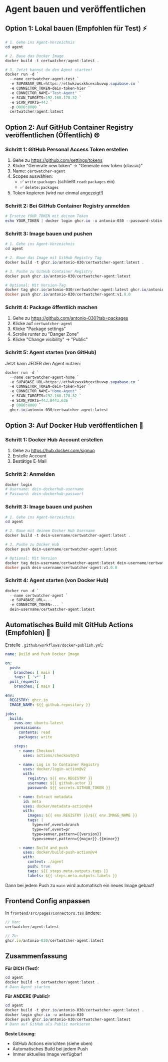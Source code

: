 # Agent bauen und veröffentlichen

## Option 1: Lokal bauen (Empfohlen für Test) ⚡

```powershell
# 1. Gehe ins Agent-Verzeichnis
cd agent

# 2. Baue das Docker Image
docker build -t certwatcher/agent:latest .

# 3. Jetzt kannst du den Agent starten!
docker run -d `
  --name certwatcher-agent-test `
  -e SUPABASE_URL=https://ethwkzwsxkhcexibuvwp.supabase.co `
  -e CONNECTOR_TOKEN=dein-token-hier `
  -e CONNECTOR_NAME="Test-Agent" `
  -e SCAN_TARGETS=192.168.178.32 `
  -e SCAN_PORTS=443 `
  -p 8080:8080 `
  certwatcher/agent:latest
```

## Option 2: Auf GitHub Container Registry veröffentlichen (Öffentlich) 🌐

### Schritt 1: GitHub Personal Access Token erstellen

1. Gehe zu https://github.com/settings/tokens
2. Klicke "Generate new token" → "Generate new token (classic)"
3. Name: `certwatcher-agent`
4. Scopes auswählen:
   - ✅ `write:packages` (schließt `read:packages` ein)
   - ✅ `delete:packages`
5. Token kopieren (wird nur einmal angezeigt!)

### Schritt 2: Bei GitHub Container Registry anmelden

```powershell
# Ersetze YOUR_TOKEN mit deinem Token
echo YOUR_TOKEN | docker login ghcr.io -u antonio-030 --password-stdin
```

### Schritt 3: Image bauen und pushen

```powershell
# 1. Gehe ins Agent-Verzeichnis
cd agent

# 2. Baue das Image mit GitHub Registry Tag
docker build -t ghcr.io/antonio-030/certwatcher-agent:latest .

# 3. Pushe zu GitHub Container Registry
docker push ghcr.io/antonio-030/certwatcher-agent:latest

# Optional: Mit Version-Tag
docker tag ghcr.io/antonio-030/certwatcher-agent:latest ghcr.io/antonio-030/certwatcher-agent:v1.0.0
docker push ghcr.io/antonio-030/certwatcher-agent:v1.0.0
```

### Schritt 4: Package öffentlich machen

1. Gehe zu https://github.com/antonio-030?tab=packages
2. Klicke auf `certwatcher-agent`
3. Klicke "Package settings"
4. Scrolle runter zu "Danger Zone"
5. Klicke "Change visibility" → "Public"

### Schritt 5: Agent starten (von GitHub)

Jetzt kann JEDER den Agent nutzen:

```powershell
docker run -d `
  --name certwatcher-agent-home `
  -e SUPABASE_URL=https://ethwkzwsxkhcexibuvwp.supabase.co `
  -e CONNECTOR_TOKEN=dein-token-hier `
  -e CONNECTOR_NAME="Home-Agent" `
  -e SCAN_TARGETS=192.168.178.32 `
  -e SCAN_PORTS=443,8443,636 `
  -p 8080:8080 `
  ghcr.io/antonio-030/certwatcher-agent:latest
```

## Option 3: Auf Docker Hub veröffentlichen 🐳

### Schritt 1: Docker Hub Account erstellen

1. Gehe zu https://hub.docker.com/signup
2. Erstelle Account
3. Bestätige E-Mail

### Schritt 2: Anmelden

```powershell
docker login
# Username: dein-dockerhub-username
# Password: dein-dockerhub-passwort
```

### Schritt 3: Image bauen und pushen

```powershell
# 1. Gehe ins Agent-Verzeichnis
cd agent

# 2. Baue mit deinem Docker Hub Username
docker build -t dein-username/certwatcher-agent:latest .

# 3. Pushe zu Docker Hub
docker push dein-username/certwatcher-agent:latest

# Optional: Mit Version
docker tag dein-username/certwatcher-agent:latest dein-username/certwatcher-agent:v1.0.0
docker push dein-username/certwatcher-agent:v1.0.0
```

### Schritt 4: Agent starten (von Docker Hub)

```powershell
docker run -d `
  --name certwatcher-agent `
  -e SUPABASE_URL=... `
  -e CONNECTOR_TOKEN=... `
  dein-username/certwatcher-agent:latest
```

## Automatisches Build mit GitHub Actions (Empfohlen) 🤖

Erstelle `.github/workflows/docker-publish.yml`:

```yaml
name: Build and Push Docker Image

on:
  push:
    branches: [ main ]
    tags: [ 'v*' ]
  pull_request:
    branches: [ main ]

env:
  REGISTRY: ghcr.io
  IMAGE_NAME: ${{ github.repository }}

jobs:
  build:
    runs-on: ubuntu-latest
    permissions:
      contents: read
      packages: write

    steps:
      - name: Checkout
        uses: actions/checkout@v3

      - name: Log in to Container Registry
        uses: docker/login-action@v2
        with:
          registry: ${{ env.REGISTRY }}
          username: ${{ github.actor }}
          password: ${{ secrets.GITHUB_TOKEN }}

      - name: Extract metadata
        id: meta
        uses: docker/metadata-action@v4
        with:
          images: ${{ env.REGISTRY }}/${{ env.IMAGE_NAME }}
          tags: |
            type=ref,event=branch
            type=ref,event=pr
            type=semver,pattern={{version}}
            type=semver,pattern={{major}}.{{minor}}

      - name: Build and push
        uses: docker/build-push-action@v4
        with:
          context: ./agent
          push: true
          tags: ${{ steps.meta.outputs.tags }}
          labels: ${{ steps.meta.outputs.labels }}
```

Dann bei jedem Push zu `main` wird automatisch ein neues Image gebaut!

## Frontend Config anpassen

In `frontend/src/pages/Connectors.tsx` ändere:

```typescript
// Von:
certwatcher/agent:latest

// Zu:
ghcr.io/antonio-030/certwatcher-agent:latest
```

## Zusammenfassung

**Für DICH (Test):**
```powershell
cd agent
docker build -t certwatcher/agent:latest .
# Dann Agent starten
```

**Für ANDERE (Public):**
```powershell
cd agent
docker build -t ghcr.io/antonio-030/certwatcher-agent:latest .
docker login ghcr.io -u antonio-030
docker push ghcr.io/antonio-030/certwatcher-agent:latest
# Dann auf GitHub als Public markieren
```

**Beste Lösung:**
- GitHub Actions einrichten (siehe oben)
- Automatisches Build bei jedem Push
- Immer aktuelles Image verfügbar!

